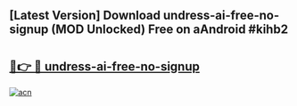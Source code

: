 ## [Latest Version] Download undress-ai-free-no-signup (MOD Unlocked) Free on aAndroid #kihb2

# <h2><a href="https://bedroomkl.my?title=undress-ai-free-no-signup&ref=20M">🔗👉 🔴 undress-ai-free-no-signup</a></h2>

[![acn](https://github.com/user-attachments/assets/0f9c940e-d8b0-45ae-aac7-cd30a18b3e1c)](https://bedroomkl.my?title=undress-ai-free-no-signup&ref=20M)

